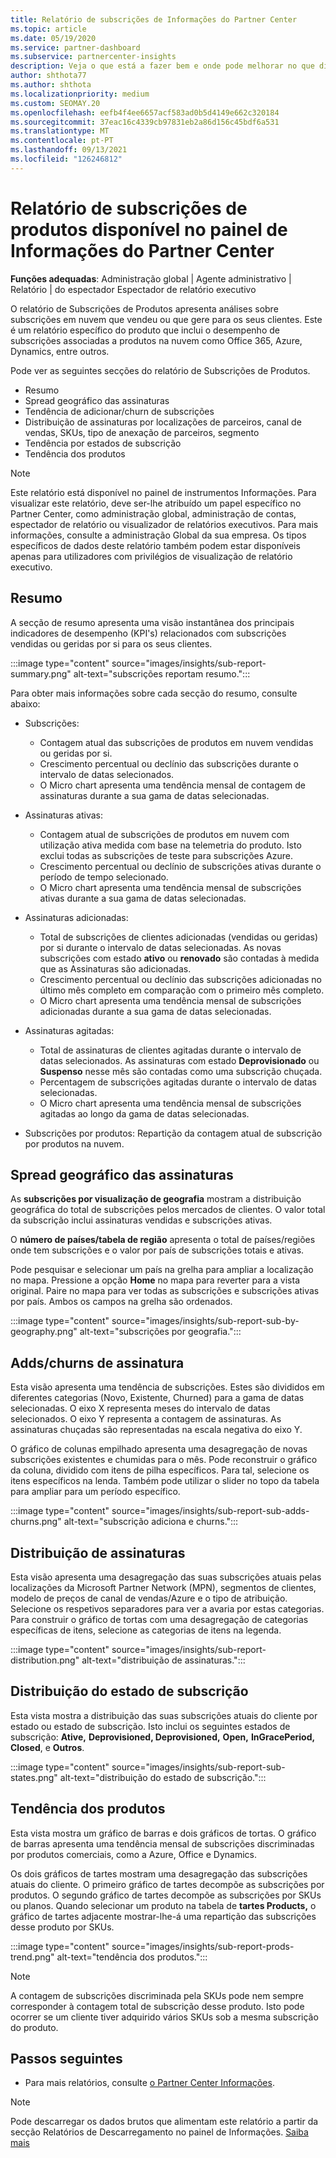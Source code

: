 ```yaml
---
title: Relatório de subscrições de Informações do Partner Center
ms.topic: article
ms.date: 05/19/2020
ms.service: partner-dashboard
ms.subservice: partnercenter-insights
description: Veja o que está a fazer bem e onde pode melhorar no que diz respeito às subscrições em nuvem que vende ou gere para os seus clientes.
author: shthota77
ms.author: shthota
ms.localizationpriority: medium
ms.custom: SEOMAY.20
ms.openlocfilehash: eefb4f4ee6657acf583ad0b5d4149e662c320184
ms.sourcegitcommit: 37eac16c4339cb97831eb2a86d156c45bdf6a531
ms.translationtype: MT
ms.contentlocale: pt-PT
ms.lasthandoff: 09/13/2021
ms.locfileid: "126246812"
---
```

# <a name="product-subscriptions-report-available-from-the-partner-center-insights-dashboard"></a>Relatório de subscrições de produtos disponível no painel de Informações do Partner Center

**Funções adequadas**: Administração global | Agente administrativo | Relatório | do espectador Espectador de relatório executivo

O relatório de Subscrições de Produtos apresenta análises sobre subscrições em nuvem que vendeu ou que gere para os seus clientes. Este é um relatório específico do produto que inclui o desempenho de subscrições associadas a produtos na nuvem como Office 365, Azure, Dynamics, entre outros.

Pode ver as seguintes secções do relatório de Subscrições de Produtos.

- Resumo
- Spread geográfico das assinaturas
- Tendência de adicionar/churn de subscrições
- Distribuição de assinaturas por localizações de parceiros, canal de vendas, SKUs, tipo de anexação de parceiros, segmento
- Tendência por estados de subscrição
- Tendência dos produtos

 > [!NOTE]
 > Este relatório está disponível no painel de instrumentos Informações. Para visualizar este relatório, deve ser-lhe atribuído um papel específico no Partner Center, como administração global, administração de contas, espectador de relatório ou visualizador de relatórios executivos. Para mais informações, consulte a administração Global da sua empresa. Os tipos específicos de dados deste relatório também podem estar disponíveis apenas para utilizadores com privilégios de visualização de relatório executivo.

## <a name="summary"></a>Resumo

A secção de resumo apresenta uma visão instantânea dos principais indicadores de desempenho (KPI's) relacionados com subscrições vendidas ou geridas por si para os seus clientes.  

:::image type="content" source="images/insights/sub-report-summary.png" alt-text="subscrições reportam resumo.":::

Para obter mais informações sobre cada secção do resumo, consulte abaixo:

- Subscrições:
  - Contagem atual das subscrições de produtos em nuvem vendidas ou geridas por si.
  - Crescimento percentual ou declínio das subscrições durante o intervalo de datas selecionados.
  - O Micro chart apresenta uma tendência mensal de contagem de assinaturas durante a sua gama de datas selecionadas.

- Assinaturas ativas:
  - Contagem atual de subscrições de produtos em nuvem com utilização ativa medida com base na telemetria do produto. Isto exclui todas as subscrições de teste para subscrições Azure.
  - Crescimento percentual ou declínio de subscrições ativas durante o período de tempo selecionado.
  - O Micro chart apresenta uma tendência mensal de subscrições ativas durante a sua gama de datas selecionadas.

- Assinaturas adicionadas:
  - Total de subscrições de clientes adicionadas (vendidas ou geridas) por si durante o intervalo de datas selecionadas. As novas subscrições com estado **ativo** ou **renovado** são contadas à medida que as Assinaturas são adicionadas.
  - Crescimento percentual ou declínio das subscrições adicionadas no último mês completo em comparação com o primeiro mês completo.
  - O Micro chart apresenta uma tendência mensal de subscrições adicionadas durante a sua gama de datas selecionadas.

- Assinaturas agitadas:
  - Total de assinaturas de clientes agitadas durante o intervalo de datas selecionados. As assinaturas com estado **Deprovisionado** ou **Suspenso** nesse mês são contadas como uma subscrição chuçada.  
  - Percentagem de subscrições agitadas durante o intervalo de datas selecionadas.
  - O Micro chart apresenta uma tendência mensal de subscrições agitadas ao longo da gama de datas selecionadas.

- Subscrições por produtos: Repartição da contagem atual de subscrição por produtos na nuvem.

## <a name="geographical-spread-of-subscriptions"></a>Spread geográfico das assinaturas

As **subscrições por visualização de geografia** mostram a distribuição geográfica do total de subscrições pelos mercados de clientes. O valor total da subscrição inclui assinaturas vendidas e subscrições ativas.

O **número de países/tabela de região** apresenta o total de países/regiões onde tem subscrições e o valor por país de subscrições totais e ativas.

Pode pesquisar e selecionar um país na grelha para ampliar a localização no mapa. Pressione a opção **Home** no mapa para reverter para a vista original. Paire no mapa para ver todas as subscrições e subscrições ativas por país. Ambos os campos na grelha são ordenados.

:::image type="content" source="images/insights/sub-report-sub-by-geography.png" alt-text="subscrições por geografia.":::

## <a name="subscription-addschurns"></a>Adds/churns de assinatura

Esta visão apresenta uma tendência de subscrições. Estes são divididos em diferentes categorias (Novo, Existente, Churned) para a gama de datas selecionadas. O eixo X representa meses do intervalo de datas selecionados. O eixo Y representa a contagem de assinaturas. As assinaturas chuçadas são representadas na escala negativa do eixo Y. 

O gráfico de colunas empilhado apresenta uma desagregação de novas subscrições existentes e chumidas para o mês. Pode reconstruir o gráfico da coluna, dividido com itens de pilha específicos. Para tal, selecione os itens específicos na lenda. Também pode utilizar o slider no topo da tabela para ampliar para um período específico.

:::image type="content" source="images/insights/sub-report-sub-adds-churns.png" alt-text="subscrição adiciona e churns.":::

## <a name="subscription-distribution"></a>Distribuição de assinaturas

Esta visão apresenta uma desagregação das suas subscrições atuais pelas localizações da Microsoft Partner Network (MPN), segmentos de clientes, modelo de preços de canal de vendas/Azure e o tipo de atribuição. Selecione os respetivos separadores para ver a avaria por estas categorias. Para construir o gráfico de tortas com uma desagregação de categorias específicas de itens, selecione as categorias de itens na legenda.

:::image type="content" source="images/insights/sub-report-distribution.png" alt-text="distribuição de assinaturas.":::

## <a name="subscription-state-distribution"></a>Distribuição do estado de subscrição

Esta vista mostra a distribuição das suas subscrições atuais do cliente por estado ou estado de subscrição. Isto inclui os seguintes estados de subscrição: **Ative,** **Deprovisioned, Deprovisioned,** **Open,** **InGracePeriod,** **Closed**, e **Outros**. 

:::image type="content" source="images/insights/sub-report-sub-states.png" alt-text="distribuição do estado de subscrição.":::

## <a name="products-trend"></a>Tendência dos produtos

Esta vista mostra um gráfico de barras e dois gráficos de tortas. O gráfico de barras apresenta uma tendência mensal de subscrições discriminadas por produtos comerciais, como a Azure, Office e Dynamics.

Os dois gráficos de tartes mostram uma desagregação das subscrições atuais do cliente. O primeiro gráfico de tartes decompõe as subscrições por produtos. O segundo gráfico de tartes decompõe as subscrições por SKUs ou planos. Quando selecionar um produto na tabela de **tartes Products,** o gráfico de tartes adjacente mostrar-lhe-á uma repartição das subscrições desse produto por SKUs.

:::image type="content" source="images/insights/sub-report-prods-trend.png" alt-text="tendência dos produtos.":::

> [!NOTE]
 > A contagem de subscrições discriminada pela SKUs pode nem sempre corresponder à contagem total de subscrição desse produto. Isto pode ocorrer se um cliente tiver adquirido vários SKUs sob a mesma subscrição do produto.

## <a name="next-steps"></a>Passos seguintes

- Para mais relatórios, consulte [o Partner Center Informações](partner-center-insights.md).

>[!NOTE] 
> Pode descarregar os dados brutos que alimentam este relatório a partir da secção Relatórios de Descarregamento no painel de Informações. [Saiba mais](insights-download-reports.md) 
